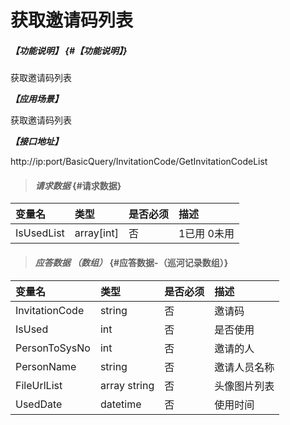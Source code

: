 # 获取邀请码列表

##### _【功能说明】_ {#【功能说明】}

获取邀请码列表

_**【应用场景】**_

获取邀请码列表

_**【接口地址】**_

http://ip:port/BasicQuery/InvitationCode/GetInvitationCodeList

> #### _请求数据_ {#请求数据}

| 变量名 | 类型 | 是否必须 | 描述 |
| :--- | :--- | :--- | :--- |
| IsUsedList|array[int] | 否 | 1已用 0未用|




> #### _应答数据 （数组）_ {#应答数据-（巡河记录数组）}

| 变量名 | 类型 | 是否必须 | 描述 |
| :--- | :--- | :--- | :--- |
| InvitationCode| string| 否 | 邀请码|
| IsUsed| int | 否 |是否使用 |
| PersonToSysNo| int | 否 |邀请的人 |
| PersonName| string| 否 |邀请人员名称 |
| FileUrlList | array string | 否 | 头像图片列表 |
| UsedDate| datetime| 否 |使用时间 |






